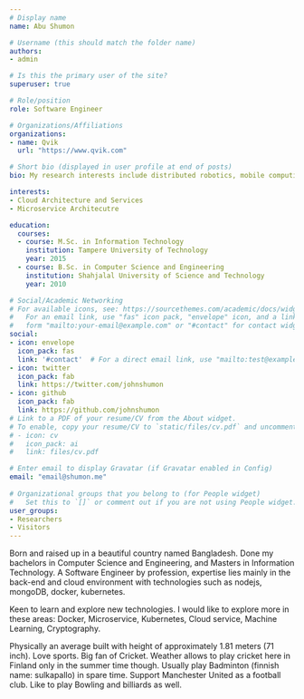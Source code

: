 ```yaml
---
# Display name
name: Abu Shumon

# Username (this should match the folder name)
authors:
- admin

# Is this the primary user of the site?
superuser: true

# Role/position
role: Software Engineer 

# Organizations/Affiliations
organizations:
- name: Qvik
  url: "https://www.qvik.com"

# Short bio (displayed in user profile at end of posts)
bio: My research interests include distributed robotics, mobile computing and programmable matter.

interests:
- Cloud Architecture and Services
- Microservice Architecutre

education:
  courses:
  - course: M.Sc. in Information Technology
    institution: Tampere University of Technology
    year: 2015
  - course: B.Sc. in Computer Science and Engineering
    institution: Shahjalal University of Science and Technology
    year: 2010

# Social/Academic Networking
# For available icons, see: https://sourcethemes.com/academic/docs/widgets/#icons
#   For an email link, use "fas" icon pack, "envelope" icon, and a link in the
#   form "mailto:your-email@example.com" or "#contact" for contact widget.
social:
- icon: envelope
  icon_pack: fas
  link: '#contact'  # For a direct email link, use "mailto:test@example.org".
- icon: twitter
  icon_pack: fab
  link: https://twitter.com/johnshumon
- icon: github
  icon_pack: fab
  link: https://github.com/johnshumon
# Link to a PDF of your resume/CV from the About widget.
# To enable, copy your resume/CV to `static/files/cv.pdf` and uncomment the lines below.  
# - icon: cv
#   icon_pack: ai
#   link: files/cv.pdf

# Enter email to display Gravatar (if Gravatar enabled in Config)
email: "email@shumon.me"
  
# Organizational groups that you belong to (for People widget)
#   Set this to `[]` or comment out if you are not using People widget.  
user_groups:
- Researchers
- Visitors
---
```


Born and raised up in a beautiful country named Bangladesh. Done my bachelors in Computer Science and Engineering, and Masters in Information Technology. A Software Engineer by profession, expertise lies mainly in the back-end and cloud environment with technologies such as nodejs, mongoDB, docker, kubernetes.

Keen to learn and explore new technologies. I would like to explore more in these areas: Docker, Microservice, Kubernetes, Cloud service, Machine Learning, Cryptography.

Physically an average built with height of approximately 1.81 meters (71 inch). Love sports. Big fan of Cricket. Weather allows to play cricket here in Finland only in the summer time though. Usually play Badminton (finnish name: sulkapallo) in spare time. Support Manchester United as a football club. Like to play Bowling and billiards as well. 

